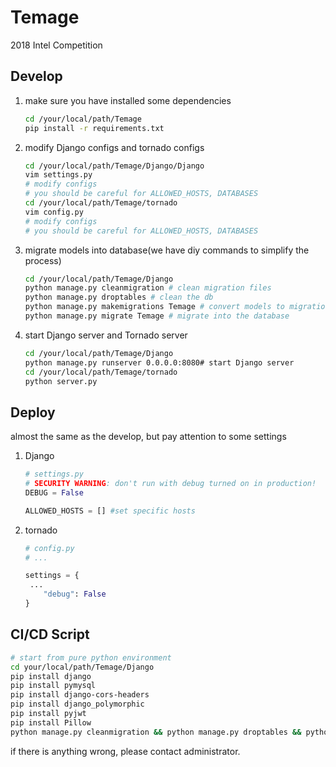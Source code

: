 # Temage
2018 Intel Competition

## Develop

1. make sure you have installed some dependencies

   ``` bash
   cd /your/local/path/Temage
   pip install -r requirements.txt
   ```

2. modify Django configs and tornado configs

   ``` bash
   cd /your/local/path/Temage/Django/Django
   vim settings.py
   # modify configs
   # you should be careful for ALLOWED_HOSTS, DATABASES
   cd /your/local/path/Temage/tornado
   vim config.py
   # modify configs
   # you should be careful for ALLOWED_HOSTS, DATABASES
   ```

3. migrate models into database(we have diy commands to simplify the process)

   ``` bash
   cd /your/local/path/Temage/Django
   python manage.py cleanmigration # clean migration files
   python manage.py droptables # clean the db
   python manage.py makemigrations Temage # convert models to migrations
   python manage.py migrate Temage # migrate into the database
   ```

4. start Django server and Tornado server

   ``` bash
   cd /your/local/path/Temage/Django
   python manage.py runserver 0.0.0.0:8080# start Django server
   cd /your/local/path/Temage/tornado
   python server.py
   ```

## Deploy

almost the same as the develop, but pay attention to some settings

1. Django

   ```python
   # settings.py
   # SECURITY WARNING: don't run with debug turned on in production!
   DEBUG = False
   
   ALLOWED_HOSTS = [] #set specific hosts
   ```

2. tornado

   ```python
   # config.py
   # ...
   
   settings = {
   	...
       "debug": False
   }
   ```
## CI/CD Script
``` bash
# start from pure python environment
cd your/local/path/Temage/Django
pip install django
pip install pymysql
pip install django-cors-headers
pip install django_polymorphic
pip install pyjwt
pip install Pillow
python manage.py cleanmigration && python manage.py droptables && python manage.py makemigrations Temage && python manage.py migrate Temage && python manage.py test
```
if there is anything wrong, please contact administrator.